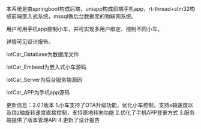 本系统是由springboot构成后端，uniapp构成前端手机app，rt-thread+stm32构成前端嵌入式系统，mssql做后台数据库的物联网系统。

用户可用手机app控制小车，并可实现多用户绑定、控制不同小车。

详情可见设计报告。

IotCar_Database为数据库文件

IotCar_Embeed为嵌入式小车源码

IotCar_Server为后台服务端源码

IotCar_APP为手机app源码

更新信息：2.0.1版本
	1.小车支持了OTA升级功能，优化小车控制，支持x轴速度以及绕z轴旋转速度直接控制，支持原地转向功能
	2.优化了手机APP登录方式
	3.服务端提供了版本管理API
	4.更新了设计报告
